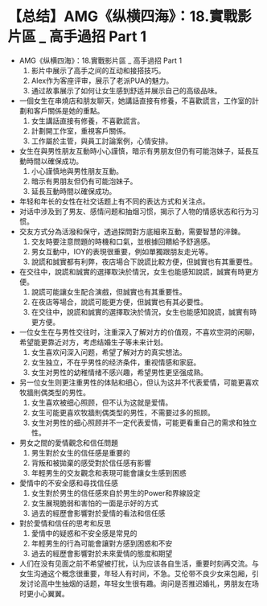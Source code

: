 # 【总结】AMG《纵横四海》：18.實戰影片區 _ 高手過招 Part 1

-   AMG《纵横四海》：18.實戰影片區 _ 高手過招 Part 1
    1.  影片中展示了高手之间的互动和接搭技巧。
    2.  Alex作为客座评审，展示了老派PUA的魅力。
    3.  通过故事展示了如何让女生感到舒适并展示自己的高级品味。
-   一個女生在串燒店和朋友聊天，她講話直接有修養，不喜歡謊言，工作室的計劃和客戶關係是她的重點。
    1.  女生講話直接有修養，不喜歡謊言。
    2.  計劃開工作室，重視客戶關係。
    3.  工作屬於主管，與員工討論案例，心情安排。
-   女生在與男性朋友互動時小心謹慎，暗示有男朋友但仍有可能泡妹子，延長互動時間以確保成功。
    1.  小心謹慎地與男性朋友互動。
    2.  暗示有男朋友但仍有可能泡妹子。
    3.  延長互動時間以確保成功。
-   年轻和年长的女性在社交话题上有不同的表达方式和关注点。
-   对话中涉及到了男友、感情问题和抽烟习惯，揭示了人物的情感状态和行为习惯。
-   交友方式分為活潑和保守，透過探問對方底細來互動，需要智慧的淬鍊。
    1.  交友時要注意問題的時機和口氣，並根據回饋給予舒適感。
    2.  男女互動中，IOY的表現很重要，例如單獨跟朋友走光等。
    3.  說謊和誠實都有利弊，夜店場合下說謊比較方便，但誠實也有其重要性。
-   在交往中，說謊和誠實的選擇取決於情況，女生也能感知說謊，誠實有時更方便。
    1.  說謊可能讓女生配合演戲，但誠實也有其重要性。
    2.  在夜店等場合，說謊可能更方便，但誠實也有其必要性。
    3.  在交往中，說謊和誠實的選擇取決於情況，女生也能感知說謊，誠實有時更方便。
-   一位女生在与男性交往时，注重深入了解对方的价值观，不喜欢空洞的闲聊，希望能更靠近对方，考虑结婚生子等未来计划。
    1.  女生喜欢问深入问题，希望了解对方的真实想法。
    2.  女生独立，不在乎男性的经济条件，重视情感和家庭。
    3.  女生对男性的幼稚情绪不感兴趣，希望男性更坚强成熟。
-   另一位女生则更注重男性的体贴和细心，但认为这并不代表爱情，可能更喜欢牧牆則偶类型的男性。
    1.  女生喜欢被细心照顾，但不认为这就是爱情。
    2.  女生可能更喜欢牧牆則偶类型的男性，不需要过多的照顾。
    3.  女生对男性的细心照顾并不一定代表爱情，可能更看重自己的需求和独立性。
-   男女之間的愛情觀念和信任問題
    1.  男生對於女生的信任感是重要的
    2.  背叛和被拋棄的感受對於信任感有影響
    3.  年輕男生的交友觀念和表現可能會讓女生感到困惑
-   愛情中的不安全感和尋找信任感
    1.  女生對於男生的信任感來自於男生的Power和界線設定
    2.  女生展現脆弱和害怕的一面是示好的方式
    3.  過去的經歷會影響對於愛情的看法和信任感
-   對於愛情和信任的思考和反思
    1.  愛情中的疑惑和不安全感是常見的
    2.  年輕男生的行為可能會讓對方感到困惑和不安
    3.  過去的經歷會影響對於未來愛情的態度和期望
-   人们在没有见面之前不希望被打扰，认为应该各自生活，重要时刻再交流。与女生沟通这个概念很重要，年轻人有时间，不急。艾伦带不良少女来包厢，引发讨论高中生抽烟的话题，年轻女生很有趣。询问是否推迟婚礼，男朋友在场时更小心翼翼。
